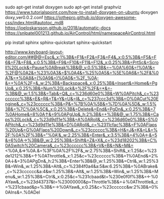 sudo apt-get install doxygen
sudo apt-get install graphviz
https://www.tutorialspoint.com/how-to-install-doxygen-on-ubuntu
doxygen doxy_ver0.0.2.conf 
https://jothepro.github.io/doxygen-awesome-css/index.html#autotoc_md8
https://joeloskarsson.github.io/2018/automatic-docs
https://snlpatel001213.github.io/AirControl/html/namespaceAirControl.html

pip install sphinx
sphinx-quickstart
sphinx-quickstart

http://www.keyboard-layout-editor.com/##@@=Esc&_x:1%3B&=F1&=F2&=F3&=F4&_x:0.5%3B&=F5&=F6&=F7&=F8&_x:0.5%3B&=F9&=F10&=F11&=F12&_x:0.25%3B&=PrtSc&=Scroll%20Lock&=Pause%0ABreak%3B&@_y:0.5%3B&=~%0A%60&=!%0A1&=%2F@%0A2&=%23%0A3&=$%0A4&=%25%0A5&=%5E%0A6&=%2F&%0A7&=*%0A8&=(%0A9&=)%0A0&=%2F_%0A-&=+%0A%2F=&_w:2%3B&=Backspace&_x:0.25%3B&=Insert&=Home&=PgUp&_x:0.25%3B&=Num%20Lock&=%2F%2F&=*&=-%3B&@_w:1.5%3B&=Tab&=Q&_c=%236d60e0%3B&=W%0APitch&_c=%23cccccc%3B&=E&=R&=T&=Y&=U&=I&_c=%237ccc3d%3B&=O%0ACut%20Engine&_c=%23cccccc%3B&=P&=%7B%0A%5B&=%7D%0A%5D&_w:1.5%3B&=%7C%0A%5C&_x:0.25%3B&=Delete&=End&=PgDn&_x:0.25%3B&=7%0AHome&=8%0A↑&=9%0APgUp&_h:2%3B&=+%3B&@_w:1.75%3B&=Caps%20Lock&_c=%23d9d11e%3B&=A%0ARoll&_c=%236d60e0%3B&=S%0APitch&_c=%23d9d11e%3B&=D%0ARoll&_c=%2311cfac%3B&=F%0AFlaps%20Up&=G%0AFlaps%20Down&_c=%23cccccc%3B&=H&=J&=K&=L&=%2F:%0A%2F%3B&="%0A'&_w:2.25%3B&=Enter&_x:3.5%3B&=4%0A←&=5&=6%0A→%3B&@_w:2.25%3B&=Shift&=Z&=X&_c=%23d18202%3B&=C%0ASwitch%20Camera&_c=%23cccccc%3B&=V&=B&=N&=M&=<%0A,&=>%0A.&=%3F%0A%2F%2F&_w:2.75%3B&=Shift&_x:1.25&c=%23de1212%3B&=↑%0AThrottle&_x:1.25&c=%23cccccc%3B&=1%0AEnd&=2%0A↓&=3%0APgDn&_h:2%3B&=Enter%3B&@_w:1.25%3B&=Ctrl&_w:1.25%3B&=Win&_w:1.25%3B&=Alt&_c=%2384f0a4&a:5&w:6.25%3B&=%0ABrake&_c=%23cccccc&a:4&w:1.25%3B&=Alt&_w:1.25%3B&=Win&_w:1.25%3B&=Menu&_w:1.25%3B&=Ctrl&_x:0.25&c=%231cbaad&t=%230e0f0f%3B&=←%0AYaw&_c=%23d43737&t=%23000000&p=Throttle%3B&=↓%0AThrottle&_c=%231cbaad&p=%3B&=→%0AYaw&_x:0.25&c=%23cccccc&w:2%3B&=0%0AIns&=.%0ADel
